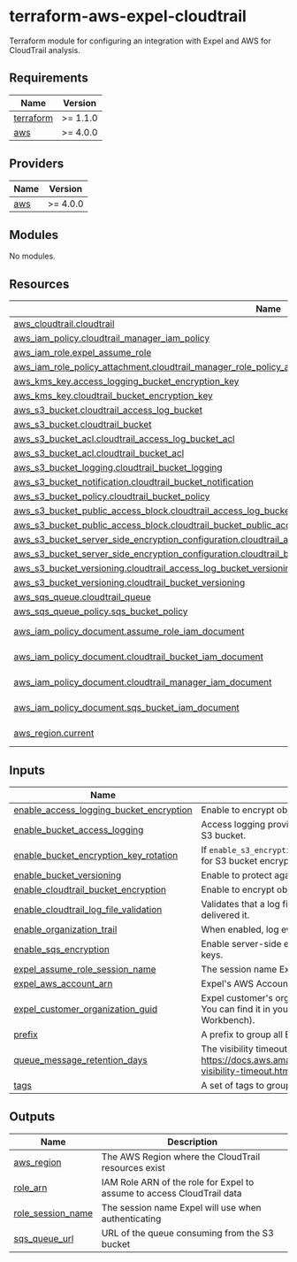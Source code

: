 # terraform-aws-expel-cloudtrail
Terraform module for configuring an integration with Expel and AWS for CloudTrail analysis.

## Requirements

| Name | Version |
|------|---------|
| <a name="requirement_terraform"></a> [terraform](#requirement\_terraform) | >= 1.1.0 |
| <a name="requirement_aws"></a> [aws](#requirement\_aws) | >= 4.0.0 |

## Providers

| Name | Version |
|------|---------|
| <a name="provider_aws"></a> [aws](#provider\_aws) | >= 4.0.0 |

## Modules

No modules.

## Resources

| Name | Type |
|------|------|
| [aws_cloudtrail.cloudtrail](https://registry.terraform.io/providers/hashicorp/aws/latest/docs/resources/cloudtrail) | resource |
| [aws_iam_policy.cloudtrail_manager_iam_policy](https://registry.terraform.io/providers/hashicorp/aws/latest/docs/resources/iam_policy) | resource |
| [aws_iam_role.expel_assume_role](https://registry.terraform.io/providers/hashicorp/aws/latest/docs/resources/iam_role) | resource |
| [aws_iam_role_policy_attachment.cloudtrail_manager_role_policy_attachment](https://registry.terraform.io/providers/hashicorp/aws/latest/docs/resources/iam_role_policy_attachment) | resource |
| [aws_kms_key.access_logging_bucket_encryption_key](https://registry.terraform.io/providers/hashicorp/aws/latest/docs/resources/kms_key) | resource |
| [aws_kms_key.cloudtrail_bucket_encryption_key](https://registry.terraform.io/providers/hashicorp/aws/latest/docs/resources/kms_key) | resource |
| [aws_s3_bucket.cloudtrail_access_log_bucket](https://registry.terraform.io/providers/hashicorp/aws/latest/docs/resources/s3_bucket) | resource |
| [aws_s3_bucket.cloudtrail_bucket](https://registry.terraform.io/providers/hashicorp/aws/latest/docs/resources/s3_bucket) | resource |
| [aws_s3_bucket_acl.cloudtrail_access_log_bucket_acl](https://registry.terraform.io/providers/hashicorp/aws/latest/docs/resources/s3_bucket_acl) | resource |
| [aws_s3_bucket_acl.cloudtrail_bucket_acl](https://registry.terraform.io/providers/hashicorp/aws/latest/docs/resources/s3_bucket_acl) | resource |
| [aws_s3_bucket_logging.cloudtrail_bucket_logging](https://registry.terraform.io/providers/hashicorp/aws/latest/docs/resources/s3_bucket_logging) | resource |
| [aws_s3_bucket_notification.cloudtrail_bucket_notification](https://registry.terraform.io/providers/hashicorp/aws/latest/docs/resources/s3_bucket_notification) | resource |
| [aws_s3_bucket_policy.cloudtrail_bucket_policy](https://registry.terraform.io/providers/hashicorp/aws/latest/docs/resources/s3_bucket_policy) | resource |
| [aws_s3_bucket_public_access_block.cloudtrail_access_log_bucket_public_access_block](https://registry.terraform.io/providers/hashicorp/aws/latest/docs/resources/s3_bucket_public_access_block) | resource |
| [aws_s3_bucket_public_access_block.cloudtrail_bucket_public_access_block](https://registry.terraform.io/providers/hashicorp/aws/latest/docs/resources/s3_bucket_public_access_block) | resource |
| [aws_s3_bucket_server_side_encryption_configuration.cloudtrail_access_log_bucket_server_side_encryption_configuration](https://registry.terraform.io/providers/hashicorp/aws/latest/docs/resources/s3_bucket_server_side_encryption_configuration) | resource |
| [aws_s3_bucket_server_side_encryption_configuration.cloudtrail_bucket_server_side_encryption_configuration](https://registry.terraform.io/providers/hashicorp/aws/latest/docs/resources/s3_bucket_server_side_encryption_configuration) | resource |
| [aws_s3_bucket_versioning.cloudtrail_access_log_bucket_versioning](https://registry.terraform.io/providers/hashicorp/aws/latest/docs/resources/s3_bucket_versioning) | resource |
| [aws_s3_bucket_versioning.cloudtrail_bucket_versioning](https://registry.terraform.io/providers/hashicorp/aws/latest/docs/resources/s3_bucket_versioning) | resource |
| [aws_sqs_queue.cloudtrail_queue](https://registry.terraform.io/providers/hashicorp/aws/latest/docs/resources/sqs_queue) | resource |
| [aws_sqs_queue_policy.sqs_bucket_policy](https://registry.terraform.io/providers/hashicorp/aws/latest/docs/resources/sqs_queue_policy) | resource |
| [aws_iam_policy_document.assume_role_iam_document](https://registry.terraform.io/providers/hashicorp/aws/latest/docs/data-sources/iam_policy_document) | data source |
| [aws_iam_policy_document.cloudtrail_bucket_iam_document](https://registry.terraform.io/providers/hashicorp/aws/latest/docs/data-sources/iam_policy_document) | data source |
| [aws_iam_policy_document.cloudtrail_manager_iam_document](https://registry.terraform.io/providers/hashicorp/aws/latest/docs/data-sources/iam_policy_document) | data source |
| [aws_iam_policy_document.sqs_bucket_iam_document](https://registry.terraform.io/providers/hashicorp/aws/latest/docs/data-sources/iam_policy_document) | data source |
| [aws_region.current](https://registry.terraform.io/providers/hashicorp/aws/latest/docs/data-sources/region) | data source |

## Inputs

| Name | Description | Type | Default | Required |
|------|-------------|------|---------|:--------:|
| <a name="input_enable_access_logging_bucket_encryption"></a> [enable\_access\_logging\_bucket\_encryption](#input\_enable\_access\_logging\_bucket\_encryption) | Enable to encrypt objects in the access logging bucket. | `bool` | `true` | no |
| <a name="input_enable_bucket_access_logging"></a> [enable\_bucket\_access\_logging](#input\_enable\_bucket\_access\_logging) | Access logging provides detailed records for the requests that are made to an Amazon S3 bucket. | `bool` | `true` | no |
| <a name="input_enable_bucket_encryption_key_rotation"></a> [enable\_bucket\_encryption\_key\_rotation](#input\_enable\_bucket\_encryption\_key\_rotation) | If `enable_s3_encryption` is set to true, enabling key rotation will rotate the KMS keys used for S3 bucket encryption. | `bool` | `true` | no |
| <a name="input_enable_bucket_versioning"></a> [enable\_bucket\_versioning](#input\_enable\_bucket\_versioning) | Enable to protect against accidental/malicious removal or modification of S3 objects. | `bool` | `true` | no |
| <a name="input_enable_cloudtrail_bucket_encryption"></a> [enable\_cloudtrail\_bucket\_encryption](#input\_enable\_cloudtrail\_bucket\_encryption) | Enable to encrypt objects in the cloudtrail bucket. | `bool` | `true` | no |
| <a name="input_enable_cloudtrail_log_file_validation"></a> [enable\_cloudtrail\_log\_file\_validation](#input\_enable\_cloudtrail\_log\_file\_validation) | Validates that a log file was not modified, deleted, or unchanged after CloudTrail delivered it. | `bool` | `true` | no |
| <a name="input_enable_organization_trail"></a> [enable\_organization\_trail](#input\_enable\_organization\_trail) | When enabled, log events for the master account and all member accounts. | `bool` | `false` | no |
| <a name="input_enable_sqs_encryption"></a> [enable\_sqs\_encryption](#input\_enable\_sqs\_encryption) | Enable server-side encryption (SSE) of message content with SQS-owned encryption keys. | `bool` | `true` | no |
| <a name="input_expel_assume_role_session_name"></a> [expel\_assume\_role\_session\_name](#input\_expel\_assume\_role\_session\_name) | The session name Expel will use when authenticating. | `string` | `"ExpelCloudTrailServiceSession"` | no |
| <a name="input_expel_aws_account_arn"></a> [expel\_aws\_account\_arn](#input\_expel\_aws\_account\_arn) | Expel's AWS Account ARN to allow assuming role to gain CloudTrail access. | `string` | n/a | yes |
| <a name="input_expel_customer_organization_guid"></a> [expel\_customer\_organization\_guid](#input\_expel\_customer\_organization\_guid) | Expel customer's organization GUID (this unique identifier is assigned to you by Expel. You can find it in your browser URL after navigating to Settings > My Organization in Workbench). | `string` | n/a | yes |
| <a name="input_prefix"></a> [prefix](#input\_prefix) | A prefix to group all Expel integration resources. | `string` | `"expel-aws-integration"` | no |
| <a name="input_queue_message_retention_days"></a> [queue\_message\_retention\_days](#input\_queue\_message\_retention\_days) | The visibility timeout for the queue. See: https://docs.aws.amazon.com/AWSSimpleQueueService/latest/SQSDeveloperGuide/sqs-visibility-timeout.html | `number` | `7` | no |
| <a name="input_tags"></a> [tags](#input\_tags) | A set of tags to group resources. | `map` | `{}` | no |

## Outputs

| Name | Description |
|------|-------------|
| <a name="output_aws_region"></a> [aws\_region](#output\_aws\_region) | The AWS Region where the CloudTrail resources exist |
| <a name="output_role_arn"></a> [role\_arn](#output\_role\_arn) | IAM Role ARN of the role for Expel to assume to access CloudTrail data |
| <a name="output_role_session_name"></a> [role\_session\_name](#output\_role\_session\_name) | The session name Expel will use when authenticating |
| <a name="output_sqs_queue_url"></a> [sqs\_queue\_url](#output\_sqs\_queue\_url) | URL of the queue consuming from the S3 bucket |
